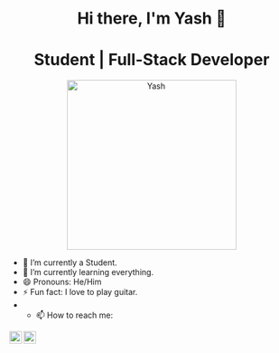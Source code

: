 

<div align="center">
   <h1>Hi there, I'm Yash 👋</h1>  
</div>



<div align="center">
   <h1>Student | Full-Stack Developer</h1>  
</div>


<div align="center">
  <img src="https://raw.githubusercontent.com/abhisheknaiidu/abhisheknaiidu/master/code.gif" alt="Yash" width="300"/>
</div>


- 🔭 I’m currently a Student.
- 🌱 I’m currently learning everything.
- 😄 Pronouns: He/Him
- ⚡ Fun fact: I love to play guitar.
- - 📫 How to reach me: 
</a>
<a href="https://twitter.com/YashSakle">
  <img align="left" alt="Yash Sakle | Twitter" width="22px" src="https://raw.githubusercontent.com/peterthehan/peterthehan/master/assets/twitter.svg" />
</a>
<a href="https://www.linkedin.com/in/yash-sakle/">
  <img align="left" alt="Yash's LinkedIN" width="22px" src="https://raw.githubusercontent.com/peterthehan/peterthehan/master/assets/linkedin.svg" />
</a>

<!--
**Yash-23/Yash-23** is a ✨ _special_ ✨ repository because its `README.md` (this file) appears on your GitHub profile.

Here are some ideas to get you started:


- 👯 I’m looking to collaborate on ...
- 🤔 I’m looking for help with ...
- 💬 Ask me about ...
- 📫 How to reach me: ...

-->
